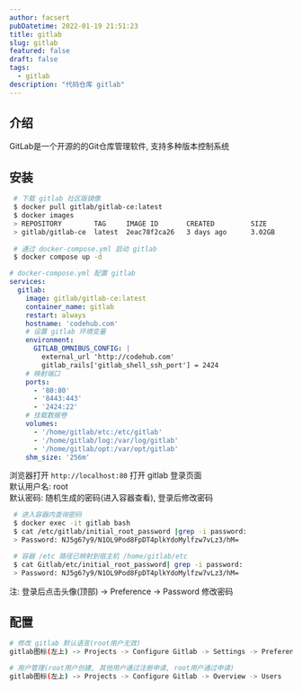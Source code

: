 ```yaml
---
author: facsert
pubDatetime: 2022-01-19 21:51:23
title: gitlab
slug: gitlab
featured: false
draft: false
tags:
  - gitlab
description: "代码仓库 gitlab"
---
```


## 介绍

GitLab是一个开源的的Git仓库管理软件, 支持多种版本控制系统  

## 安装

```bash
 # 下载 gitlab 社区版镜像
 $ docker pull gitlab/gitlab-ce:latest
 $ docker images
 > REPOSITORY        TAG     IMAGE ID       CREATED         SIZE
 > gitlab/gitlab-ce  latest  2eac78f2ca26   3 days ago      3.02GB
 
 # 通过 docker-compose.yml 启动 gitlab
 $ docker compose up -d
```

```yml
# docker-compose.yml 配置 gitlab
services:
  gitlab:
    image: gitlab/gitlab-ce:latest
    container_name: gitlab
    restart: always
    hostname: 'codehub.com'
    # 设置 gitlab 环境变量
    environment: 
      GITLAB_OMNIBUS_CONFIG: | 
        external_url 'http://codehub.com'
        gitlab_rails['gitlab_shell_ssh_port'] = 2424
    # 映射端口
    ports:
      - '80:80'
      - '8443:443'
      - '2424:22'
    # 挂载数据卷
    volumes:
      - '/home/gitlab/etc:/etc/gitlab'
      - '/home/gitlab/log:/var/log/gitlab'
      - '/home/gitlab/opt:/var/opt/gitlab'
    shm_size: '256m'
```

浏览器打开 `http://localhost:80` 打开 gitlab 登录页面  
默认用户名: root  
默认密码: 随机生成的密码(进入容器查看), 登录后修改密码  

```bash
 # 进入容器内查询密码
 $ docker exec -it gitlab bash
 $ cat /etc/gitlab/initial_root_password |grep -i password:
 > Password: NJ5g67y9/N1OL9Pod8FpDT4plkYdoMylfzw7vLz3/hM=

 # 容器 /etc 路径已映射到宿主机 /home/gitlab/etc
 $ cat Gitlab/etc/initial_root_password| grep -i password:
 > Password: NJ5g67y9/N1OL9Pod8FpDT4plkYdoMylfzw7vLz3/hM=
```

注: 登录后点击头像(顶部) -> Preference -> Password 修改密码

## 配置

```bash
# 修改 gitlab 默认语言(root用户无效)
gitlab图标(左上) -> Projects -> Configure Gitlab -> Settings -> Preferences -> Localization -> Default language 设置语言  

# 用户管理(root用户创建, 其他用户通过注册申请, root用户通过申请)
gitlab图标(左上) -> Projects -> Configure Gitlab -> Overview -> Users
```